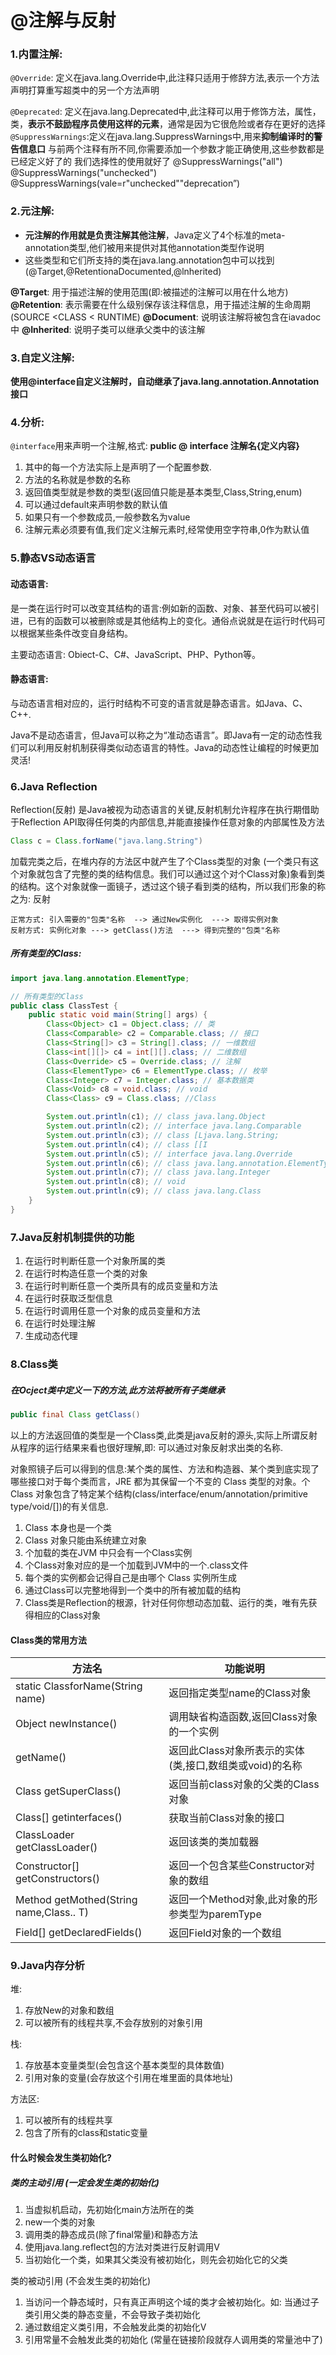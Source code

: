 # @注解与反射

### 1.内置注解:

`@Override`: 定义在java.lang.Override中,此注释只适用于修辞方法,表示一个方法声明打算重写超类中的另一个方法声明

`@Deprecated`: 定义在java.lang.Deprecated中,此注释可以用于修饰方法，属性，类，**表示不鼓励程序员使用这样的元素**，通常是因为它很危险或者存在更好的选择
`@SuppressWarnings`:定义在java.lang.SuppressWarnings中,用来**抑制编译时的警告信息口** 与前两个注释有所不同,你需要添加一个参数才能正确使用,这些参数都是已经定义好了的
我们选择性的使用就好了
@SuppressWarnings("all")
@SuppressWarnings("unchecked")
@SuppressWarnings(vale=r"unchecked""deprecation”)

### 2.元注解:

- **元注解的作用就是负责注解其他注解**，Java定义了4个标准的meta-annotation类型,他们被用来提供对其他annotation类型作说明
- 这些类型和它们所支持的类在java.lang.annotation包中可以找到(@Target,@RetentionaDocumented,@lnherited)

**@Target**: 用于描述注解的使用范围(即:被描述的注解可以用在什么地方)
**@Retention**: 表示需要在什么级别保存该注释信息，用于描述注解的生命周期(SOURCE <CLASS < RUNTIME)
**@Document**: 说明该注解将被包含在iavadoc中
**@Inherited**:  说明子类可以继承父类中的该注解

### 3.自定义注解:

**使用@interface自定义注解时，自动继承了java.lang.annotation.Annotation接口**

### 4.分析:

`@interface`用来声明一个注解,格式: **public @ interface 注解名{定义内容}**

1. 其中的每一个方法实际上是声明了一个配置参数.
2. 方法的名称就是参数的名称
3. 返回值类型就是参数的类型(返回值只能是基本类型,Class,String,enum)
4. 可以通过default来声明参数的默认值
5. 如果只有一个参数成员,一般参数名为value
6. 注解元素必须要有值,我们定义注解元素时,经常使用空字符串,0作为默认值

### 5.静态VS动态语言

#### 动态语言:

是一类在运行时可以改变其结构的语言:例如新的函数、对象、甚至代码可以被引进，已有的函数可以被删除或是其他结构上的变化。通俗点说就是在运行时代码可以根据某些条件改变自身结构。

主要动态语言: Obiect-C、C#、JavaScript、PHP、Python等。

#### 静态语言:

与动态语言相对应的，运行时结构不可变的语言就是静态语言。如Java、C、C++.

Java不是动态语言，但Java可以称之为“准动态语言”。即Java有一定的动态性我们可以利用反射机制获得类似动态语言的特性。Java的动态性让编程的时候更加灵活!

### 6.Java Reflection

Reflection(反射) 是Java被视为动态语言的关键,反射机制允许程序在执行期借助于Reflection API取得任何类的内部信息,并能直接操作任意对象的内部属性及方法

```java
Class c = Class.forName("java.lang.String")
```

加载完类之后，在堆内存的方法区中就产生了个Class类型的对象 (一个类只有这个对象就包含了完整的类的结构信息。我们可以通过这个对个Class对象)象看到类的结构。这个对象就像一面镜子，透过这个镜子看到类的结构，所以我们形象的称之为: 反射

```
正常方式: 引入需要的"包类"名称  --> 通过New实例化  ---> 取得实例对象
反射方式: 实例化对象 ---> getClass()方法  ---> 得到完整的"包类"名称
```

##### 所有类型的Class:

```java
import java.lang.annotation.ElementType;

// 所有类型的Class
public class ClassTest {
    public static void main(String[] args) {
        Class<Object> c1 = Object.class; // 类
        Class<Comparable> c2 = Comparable.class; // 接口
        Class<String[]> c3 = String[].class; // 一维数组
        Class<int[][]> c4 = int[][].class; // 二维数组
        Class<Override> c5 = Override.class; // 注解
        Class<ElementType> c6 = ElementType.class; // 枚举
        Class<Integer> c7 = Integer.class; // 基本数据类
        Class<Void> c8 = void.class; // void
        Class<Class> c9 = Class.class; //Class

        System.out.println(c1); // class java.lang.Object
        System.out.println(c2); // interface java.lang.Comparable
        System.out.println(c3); // class [Ljava.lang.String;
        System.out.println(c4); // class [[I
        System.out.println(c5); // interface java.lang.Override
        System.out.println(c6); // class java.lang.annotation.ElementType
        System.out.println(c7); // class java.lang.Integer
        System.out.println(c8); // void
        System.out.println(c9); // class java.lang.Class
    }
}
```



### 7.Java反射机制提供的功能

1. 在运行时判断任意一个对象所属的类
2. 在运行时构造任意一个类的对象
3. 在运行时判断任意一个类所具有的成员变量和方法
4. 在运行时获取泛型信息
5. 在运行时调用任意一个对象的成员变量和方法
6. 在运行时处理注解
7. 生成动态代理

### 8.Class类

##### 在Ocject类中定义一下的方法,此方法将被所有子类继承

```java
public final Class getClass()
```

以上的方法返回值的类型是一个Class类,此类是java反射的源头,实际上所谓反射从程序的运行结果来看也很好理解,即: 可以通过对象反射求出类的名称.

对象照镜子后可以得到的信息:某个类的属性、方法和构造器、某个类到底实现了哪些接口对于每个类而言，JRE 都为其保留一个不变的 Class 类型的对象。个Class 对象包含了特定某个结构(class/interface/enum/annotation/primitive type/void/[])的有关信息.

1. Class 本身也是一个类
2. Class 对象只能由系统建立对象
3. 个加载的类在JVM 中只会有一个Class实例
4. 个Class对象对应的是一个加载到JVM中的一个.class文件
5. 每个类的实例都会记得自己是由哪个 Class 实例所生成
6. 通过Class可以完整地得到一个类中的所有被加载的结构
7. Class类是Reflection的根源，针对任何你想动态加载、运行的类，唯有先获得相应的Class对象

#### Class类的常用方法

| 方法名                                  | 功能说明                                                |
| --------------------------------------- | ------------------------------------------------------- |
| static ClassforName(String name)        | 返回指定类型name的Class对象                             |
| Object newInstance()                    | 调用缺省构造函数,返回Class对象的一个实例                |
| getName()                               | 返回此Class对象所表示的实体(类,接口,数组类或void)的名称 |
| Class getSuperClass()                   | 返回当前class对象的父类的Class对象                      |
| Class[] getinterfaces()                 | 获取当前Class对象的接口                                 |
| ClassLoader getClassLoader()            | 返回该类的类加载器                                      |
| Constructor[] getConstructors()         | 返回一个包含某些Constructor对象的数组                   |
| Method getMothed(String name,Class.. T) | 返回一个Method对象,此对象的形参类型为paremType          |
| Field[] getDeclaredFields()             | 返回Field对象的一个数组                                 |

### 9.Java内存分析

堆: 

1. 存放New的对象和数组
2. 可以被所有的线程共享,不会存放别的对象引用

栈:

1. 存放基本变量类型(会包含这个基本类型的具体数值)
2. 引用对象的变量(会存放这个引用在堆里面的具体地址)

方法区:

1. 可以被所有的线程共享
2. 包含了所有的class和static变量

#### 什么时候会发生类初始化?

##### 类的主动引用 (一定会发生类的初始化)

1. 当虚拟机启动，先初始化main方法所在的类
2. new一个类的对象
3. 调用类的静态成员(除了final常量)和静态方法
4. 使用java.lang.reflect包的方法对类进行反射调用V
5. 当初始化一个类，如果其父类没有被初始化，则先会初始化它的父类

类的被动引用 (不会发生类的初始化)

1. 当访问一个静态域时，只有真正声明这个域的类才会被初始化。如: 当通过子类引用父类的静态变量，不会导致子类初始化
2. 通过数组定义类引用，不会触发此类的初始化V
3. 引用常量不会触发此类的初始化 (常量在链接阶段就存人调用类的常量池中了)